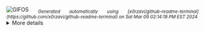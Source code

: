 <div align="justify">
<picture>
    <source media="(prefers-color-scheme: dark)" srcset="https://i.ibb.co/r36zBkP/output-gif.gif">
    <source media="(prefers-color-scheme: light)" srcset="https://i.ibb.co/r36zBkP/output-gif.gif">
    <img alt="GIFOS" src="https://i.ibb.co/r36zBkP/output-gif.gif">
</picture>
<sub><i>Generated automatically using [x0rzavi/github-readme-terminal](https://github.com/x0rzavi/github-readme-terminal) on Sat Mar 09 02:14:19 PM EST 2024</i></sub>

<details>
<summary>More details</summary>

</details>
</div>

<!--  -->